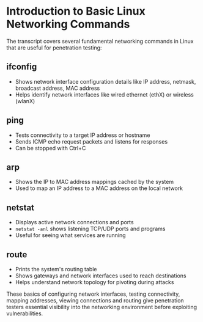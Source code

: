 # Introduction to Basic Linux Networking Commands

The transcript covers several fundamental networking commands in Linux that are useful for penetration testing:

## ifconfig

- Shows network interface configuration details like IP address, netmask, broadcast address, MAC address
- Helps identify network interfaces like wired ethernet (ethX) or wireless (wlanX)

## ping

- Tests connectivity to a target IP address or hostname
- Sends ICMP echo request packets and listens for responses
- Can be stopped with Ctrl+C

## arp

- Shows the IP to MAC address mappings cached by the system
- Used to map an IP address to a MAC address on the local network

## netstat

- Displays active network connections and ports
- `netstat -anl` shows listening TCP/UDP ports and programs
- Useful for seeing what services are running

## route

- Prints the system's routing table
- Shows gateways and network interfaces used to reach destinations
- Helps understand network topology for pivoting during attacks

These basics of configuring network interfaces, testing connectivity, mapping addresses, viewing connections and routing give penetration testers essential visibility into the networking environment before exploiting vulnerabilities.
